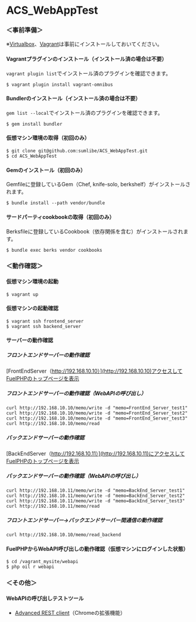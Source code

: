 ACS_WebAppTest
==============

### ＜事前準備＞
※[Virtualbox](https://www.virtualbox.org/wiki/Downloads)、[Vagrant](https://www.vagrantup.com/downloads.html)は事前にインストールしておいてください。

#### Vagrantプラグインのインストール（インストール済の場合は不要）
`vagrant plugin list`でインストール済のプラグインを確認できます。

```
$ vagrant plugin install vagrant-omnibus
```

#### Bundlerのインストール（インストール済の場合は不要）
`gem list --local`でインストール済のプラグインを確認できます。

```
$ gem install bundler
```

#### 仮想マシン環境の取得（初回のみ）

```
$ git clone git@github.com:sumlibe/ACS_WebAppTest.git
$ cd ACS_WebAppTest
```

#### Gemのインストール（初回のみ）

Gemfileに登録しているGem（Chef, knife-solo, berkshelf）がインストールされます。

```
$ bundle install --path vendor/bundle
```

#### サードパーティcookbookの取得（初回のみ）

Berksfileに登録しているCookbook（依存関係を含む）がインストールされます。

```
$ bundle exec berks vendor cookbooks
```

### ＜動作確認＞

#### 仮想マシン環境の起動

```
$ vagrant up
```

#### 仮想マシンの起動確認

```
$ vagrant ssh frontend_server
$ vagrant ssh backend_server
```

#### サーバーの動作確認

##### フロントエンドサーバーの動作確認

[FrontEndServer（http://192.168.10.10）](http://192.168.10.10)アクセスしてFuelPHPのトップページを表示

##### フロントエンドサーバーの動作確認（WebAPIの呼び出し）

```
curl http://192.168.10.10/memo/write -d "memo=FrontEnd_Server_test1"
curl http://192.168.10.10/memo/write -d "memo=FrontEnd_Server_test2"
curl http://192.168.10.10/memo/write -d "memo=FrontEnd_Server_test3"
curl http://192.168.10.10/memo/read
```

##### バックエンドサーバーの動作確認

[BackEndServer（http://192.168.10.11）](http://192.168.10.11)にアクセスしてFuelPHPのトップページを表示

##### バックエンドサーバーの動作確認（WebAPIの呼び出し）

```
curl http://192.168.10.11/memo/write -d "memo=BackEnd_Server_test1"
curl http://192.168.10.11/memo/write -d "memo=BackEnd_Server_test2"
curl http://192.168.10.11/memo/write -d "memo=BackEnd_Server_test3"
curl http://192.168.10.11/memo/read
```

##### フロントエンドサーバー→バックエンドサーバー間通信の動作確認

```
curl http://192.168.10.10/memo/read_backend
```

#### FuelPHPからWebAPI呼び出しの動作確認（仮想マシンにログインした状態）

```
$ cd /vagrant_mysite/webapi
$ php oil r webapi
```

### ＜その他＞

#### WebAPIの呼び出しテストツール

+ [Advanced REST client](https://chrome.google.com/webstore/detail/advanced-rest-client/hgmloofddffdnphfgcellkdfbfbjeloo/related)（Chromeの拡張機能）

